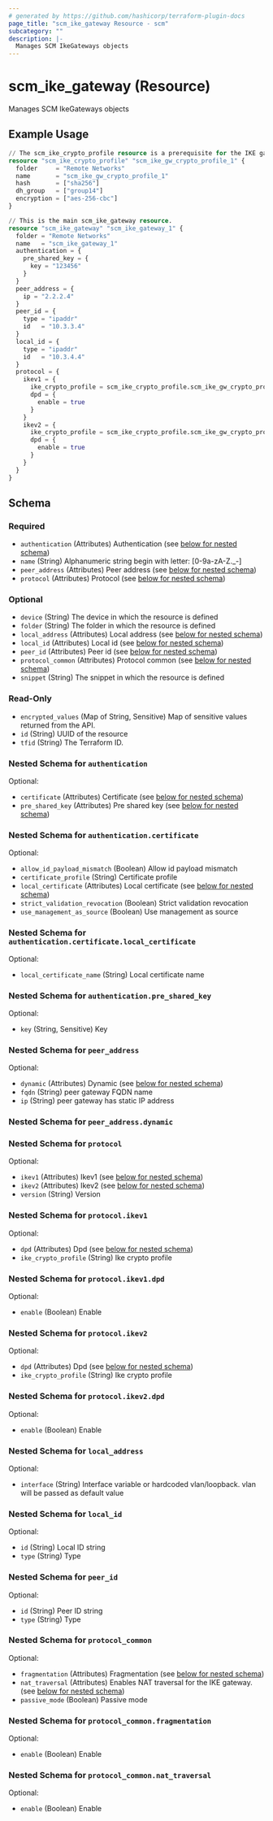 ```yaml
---
# generated by https://github.com/hashicorp/terraform-plugin-docs
page_title: "scm_ike_gateway Resource - scm"
subcategory: ""
description: |-
  Manages SCM IkeGateways objects
---
```


# scm_ike_gateway (Resource)

Manages SCM IkeGateways objects

## Example Usage

```terraform
// The scm_ike_crypto_profile resource is a prerequisite for the IKE gateway.
resource "scm_ike_crypto_profile" "scm_ike_gw_crypto_profile_1" {
  folder     = "Remote Networks"
  name       = "scm_ike_gw_crypto_profile_1"
  hash       = ["sha256"]
  dh_group   = ["group14"]
  encryption = ["aes-256-cbc"]
}

// This is the main scm_ike_gateway resource.
resource "scm_ike_gateway" "scm_ike_gateway_1" {
  folder = "Remote Networks"
  name   = "scm_ike_gateway_1"
  authentication = {
    pre_shared_key = {
      key = "123456"
    }
  }
  peer_address = {
    ip = "2.2.2.4"
  }
  peer_id = {
    type = "ipaddr"
    id   = "10.3.3.4"
  }
  local_id = {
    type = "ipaddr"
    id   = "10.3.4.4"
  }
  protocol = {
    ikev1 = {
      ike_crypto_profile = scm_ike_crypto_profile.scm_ike_gw_crypto_profile_1.name
      dpd = {
        enable = true
      }
    }
    ikev2 = {
      ike_crypto_profile = scm_ike_crypto_profile.scm_ike_gw_crypto_profile_1.name
      dpd = {
        enable = true
      }
    }
  }
}
```

<!-- schema generated by tfplugindocs -->
## Schema

### Required

- `authentication` (Attributes) Authentication (see [below for nested schema](#nestedatt--authentication))
- `name` (String) Alphanumeric string begin with letter: [0-9a-zA-Z._-]
- `peer_address` (Attributes) Peer address (see [below for nested schema](#nestedatt--peer_address))
- `protocol` (Attributes) Protocol (see [below for nested schema](#nestedatt--protocol))

### Optional

- `device` (String) The device in which the resource is defined
- `folder` (String) The folder in which the resource is defined
- `local_address` (Attributes) Local address (see [below for nested schema](#nestedatt--local_address))
- `local_id` (Attributes) Local id (see [below for nested schema](#nestedatt--local_id))
- `peer_id` (Attributes) Peer id (see [below for nested schema](#nestedatt--peer_id))
- `protocol_common` (Attributes) Protocol common (see [below for nested schema](#nestedatt--protocol_common))
- `snippet` (String) The snippet in which the resource is defined

### Read-Only

- `encrypted_values` (Map of String, Sensitive) Map of sensitive values returned from the API.
- `id` (String) UUID of the resource
- `tfid` (String) The Terraform ID.

<a id="nestedatt--authentication"></a>
### Nested Schema for `authentication`

Optional:

- `certificate` (Attributes) Certificate (see [below for nested schema](#nestedatt--authentication--certificate))
- `pre_shared_key` (Attributes) Pre shared key (see [below for nested schema](#nestedatt--authentication--pre_shared_key))

<a id="nestedatt--authentication--certificate"></a>
### Nested Schema for `authentication.certificate`

Optional:

- `allow_id_payload_mismatch` (Boolean) Allow id payload mismatch
- `certificate_profile` (String) Certificate profile
- `local_certificate` (Attributes) Local certificate (see [below for nested schema](#nestedatt--authentication--certificate--local_certificate))
- `strict_validation_revocation` (Boolean) Strict validation revocation
- `use_management_as_source` (Boolean) Use management as source

<a id="nestedatt--authentication--certificate--local_certificate"></a>
### Nested Schema for `authentication.certificate.local_certificate`

Optional:

- `local_certificate_name` (String) Local certificate name



<a id="nestedatt--authentication--pre_shared_key"></a>
### Nested Schema for `authentication.pre_shared_key`

Optional:

- `key` (String, Sensitive) Key



<a id="nestedatt--peer_address"></a>
### Nested Schema for `peer_address`

Optional:

- `dynamic` (Attributes) Dynamic (see [below for nested schema](#nestedatt--peer_address--dynamic))
- `fqdn` (String) peer gateway FQDN name
- `ip` (String) peer gateway has static IP address

<a id="nestedatt--peer_address--dynamic"></a>
### Nested Schema for `peer_address.dynamic`



<a id="nestedatt--protocol"></a>
### Nested Schema for `protocol`

Optional:

- `ikev1` (Attributes) Ikev1 (see [below for nested schema](#nestedatt--protocol--ikev1))
- `ikev2` (Attributes) Ikev2 (see [below for nested schema](#nestedatt--protocol--ikev2))
- `version` (String) Version

<a id="nestedatt--protocol--ikev1"></a>
### Nested Schema for `protocol.ikev1`

Optional:

- `dpd` (Attributes) Dpd (see [below for nested schema](#nestedatt--protocol--ikev1--dpd))
- `ike_crypto_profile` (String) Ike crypto profile

<a id="nestedatt--protocol--ikev1--dpd"></a>
### Nested Schema for `protocol.ikev1.dpd`

Optional:

- `enable` (Boolean) Enable



<a id="nestedatt--protocol--ikev2"></a>
### Nested Schema for `protocol.ikev2`

Optional:

- `dpd` (Attributes) Dpd (see [below for nested schema](#nestedatt--protocol--ikev2--dpd))
- `ike_crypto_profile` (String) Ike crypto profile

<a id="nestedatt--protocol--ikev2--dpd"></a>
### Nested Schema for `protocol.ikev2.dpd`

Optional:

- `enable` (Boolean) Enable




<a id="nestedatt--local_address"></a>
### Nested Schema for `local_address`

Optional:

- `interface` (String) Interface variable or hardcoded vlan/loopback. vlan will be passed as default value


<a id="nestedatt--local_id"></a>
### Nested Schema for `local_id`

Optional:

- `id` (String) Local ID string
- `type` (String) Type


<a id="nestedatt--peer_id"></a>
### Nested Schema for `peer_id`

Optional:

- `id` (String) Peer ID string
- `type` (String) Type


<a id="nestedatt--protocol_common"></a>
### Nested Schema for `protocol_common`

Optional:

- `fragmentation` (Attributes) Fragmentation (see [below for nested schema](#nestedatt--protocol_common--fragmentation))
- `nat_traversal` (Attributes) Enables NAT traversal for the IKE gateway. (see [below for nested schema](#nestedatt--protocol_common--nat_traversal))
- `passive_mode` (Boolean) Passive mode

<a id="nestedatt--protocol_common--fragmentation"></a>
### Nested Schema for `protocol_common.fragmentation`

Optional:

- `enable` (Boolean) Enable


<a id="nestedatt--protocol_common--nat_traversal"></a>
### Nested Schema for `protocol_common.nat_traversal`

Optional:

- `enable` (Boolean) Enable
